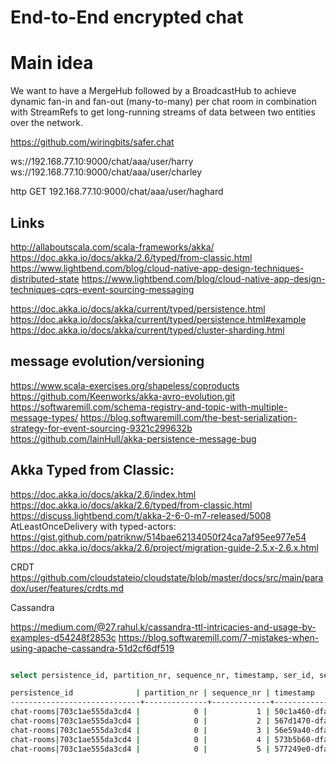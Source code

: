 # End-to-End encrypted chat

# Main idea
We want to have a MergeHub followed by a BroadcastHub to achieve dynamic fan-in and fan-out (many-to-many) per chat room in combination with StreamRefs to get long-running streams of data between two entities over the network. 

https://github.com/wiringbits/safer.chat 


ws://192.168.77.10:9000/chat/aaa/user/harry
ws://192.168.77.10:9000/chat/aaa/user/charley

http GET 192.168.77.10:9000/chat/aaa/user/haghard

## Links

http://allaboutscala.com/scala-frameworks/akka/
https://doc.akka.io/docs/akka/2.6/typed/from-classic.html
https://www.lightbend.com/blog/cloud-native-app-design-techniques-distributed-state
https://www.lightbend.com/blog/cloud-native-app-design-techniques-cqrs-event-sourcing-messaging


https://doc.akka.io/docs/akka/current/typed/persistence.html
https://doc.akka.io/docs/akka/current/typed/persistence.html#example
https://doc.akka.io/docs/akka/current/typed/cluster-sharding.html

## message evolution/versioning

https://www.scala-exercises.org/shapeless/coproducts
https://github.com/Keenworks/akka-avro-evolution.git
https://softwaremill.com/schema-registry-and-topic-with-multiple-message-types/
https://blog.softwaremill.com/the-best-serialization-strategy-for-event-sourcing-9321c299632b
https://github.com/IainHull/akka-persistence-message-bug


## Akka Typed from Classic:

https://doc.akka.io/docs/akka/2.6/index.html 
https://doc.akka.io/docs/akka/2.6/typed/from-classic.html
https://discuss.lightbend.com/t/akka-2-6-0-m7-released/5008
AtLeastOnceDelivery with typed-actors: https://gist.github.com/patriknw/514bae62134050f24ca7af95ee977e54
https://doc.akka.io/docs/akka/2.6/project/migration-guide-2.5.x-2.6.x.html

CRDT
https://github.com/cloudstateio/cloudstate/blob/master/docs/src/main/paradox/user/features/crdts.md

Cassandra

https://medium.com/@27.rahul.k/cassandra-ttl-intricacies-and-usage-by-examples-d54248f2853c
https://blog.softwaremill.com/7-mistakes-when-using-apache-cassandra-51d2cf6df519


```bash

select persistence_id, partition_nr, sequence_nr, timestamp, ser_id, ser_manifest from chat_journal where persistence_id= 'chat-rooms|703c1ae555da3cd4' and partition_nr = 0;

persistence_id              | partition_nr | sequence_nr | timestamp                            | ser_id | ser_manifest
-----------------------------+--------------+-------------+--------------------------------------+--------+----------------------------------------------------------------------------
chat-rooms|703c1ae555da3cd4 |            0 |           1 | 50c1a460-dfa0-11e9-a486-5d0eb9688ce0 |   9999 |    com.safechat.domain.MsgEnvelope/Joined:8502517e2598f7913c22e81ae257f66a
chat-rooms|703c1ae555da3cd4 |            0 |           2 | 567d1470-dfa0-11e9-a486-5d0eb9688ce0 |   9999 | com.safechat.domain.MsgEnvelope/TextAdded:8502517e2598f7913c22e81ae257f66a
chat-rooms|703c1ae555da3cd4 |            0 |           3 | 56e59a40-dfa0-11e9-a486-5d0eb9688ce0 |   9999 | com.safechat.domain.MsgEnvelope/TextAdded:8502517e2598f7913c22e81ae257f66a
chat-rooms|703c1ae555da3cd4 |            0 |           4 | 573b5b60-dfa0-11e9-a486-5d0eb9688ce0 |   9999 | com.safechat.domain.MsgEnvelope/TextAdded:8502517e2598f7913c22e81ae257f66a
chat-rooms|703c1ae555da3cd4 |            0 |           5 | 577249e0-dfa0-11e9-a486-5d0eb9688ce0 |   9999 | com.safechat.domain.MsgEnvelope/TextAdded:8502517e2598f7913c22e81ae257f66a


```
